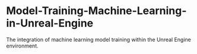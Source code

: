 # Model-Training-Machine-Learning-in-Unreal-Engine
The integration of machine learning model training within the Unreal Engine environment.

